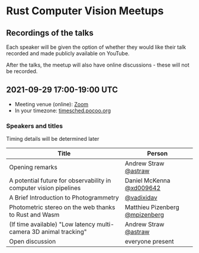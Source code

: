 # Rust Computer Vision Meetups

## Recordings of the talks

Each speaker will be given the option of whether they would like their talk recorded and made publicly available on YouTube.

After the talks, the meetup will also have online discussions - these will not be recorded.

## 2021-09-29 17:00-19:00 UTC

- Meeting venue (online): [Zoom](https://uni-freiburg.zoom.us/j/63954196197?pwd=cXNpTUFRZDVTSFZGYzJuVVRPSjVnZz09)
- In your timezone: [timesched.pocoo.org](http://timesched.pocoo.org/?date=2021-09-29&tz=utc!,gb:london,de:berlin,us:new-york-city:ny,us:austin:tx,us:seattle:wa&range=1020,1140)

### Speakers and titles

Timing details will be determined later

|Title|Person|
|-------------------|--------------------------------------|
|Opening remarks    | Andrew Straw [@astraw](https://github.com/astraw) |
|A potential future for observability in computer vision pipelines| Daniel McKenna [@xd009642](https://github.com/xd009642)|
| A Brief Introduction to Photogrammetry |  [@vadixidav](https://github.com/vadixidav) |
| Photometric stereo on the web thanks to Rust and Wasm | Matthieu Pizenberg [@mpizenberg](https://github.com/mpizenberg) |
| (If time available) "Low latency multi-camera 3D animal tracking" | Andrew Straw [@astraw](https://github.com/astraw) |
| Open discussion | everyone present |

